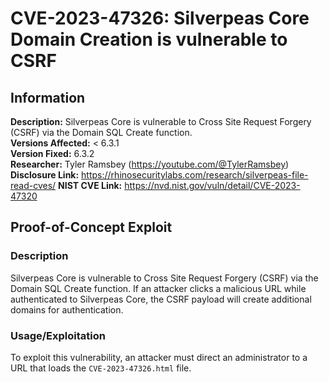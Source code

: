 # CVE-2023-47326: Silverpeas Core Domain Creation is vulnerable to CSRF

## Information
**Description:** Silverpeas Core is vulnerable to Cross Site Request Forgery (CSRF) via the Domain SQL Create function. <br> 
**Versions Affected:** < 6.3.1 <br> 
**Version Fixed:** 6.3.2  <br> 
**Researcher:** Tyler Ramsbey (https://youtube.com/@TylerRamsbey)  
**Disclosure Link:** https://rhinosecuritylabs.com/research/silverpeas-file-read-cves/ 
**NIST CVE Link:** https://nvd.nist.gov/vuln/detail/CVE-2023-47320  

## Proof-of-Concept Exploit
### Description
Silverpeas Core is vulnerable to Cross Site Request Forgery (CSRF) via the Domain SQL Create function. If an attacker clicks a malicious URL while authenticated to Silverpeas Core, the CSRF payload will create additional domains for authentication.  

### Usage/Exploitation
To exploit this vulnerability, an attacker must direct an administrator to a URL that loads the ```CVE-2023-47326.html``` file. 
